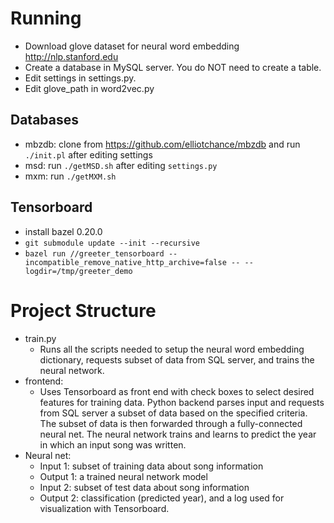 # Running
* Download glove dataset for neural word embedding http://nlp.stanford.edu
* Create a database in MySQL server. You do NOT need to create a table.
* Edit settings in settings.py.
* Edit glove_path in word2vec.py

## Databases
* mbzdb: clone from https://github.com/elliotchance/mbzdb and run `./init.pl` after editing settings
* msd: run `./getMSD.sh` after editing `settings.py`
* mxm: run `./getMXM.sh`

## Tensorboard
* install bazel 0.20.0
* `git submodule update --init --recursive`
* `bazel run //greeter_tensorboard --incompatible_remove_native_http_archive=false -- --logdir=/tmp/greeter_demo`

# Project Structure
* train.py
  * Runs all the scripts needed to setup the neural word embedding dictionary, requests subset of data from SQL server, and trains the neural network. 
* frontend:
  * Uses Tensorboard as front end with check boxes to select desired features for training data. Python backend parses input and requests from SQL server a subset of data based on the specified criteria. The subset of data is then forwarded through a fully-connected neural net. The neural network trains and learns to predict the year in which an input song was written.
* Neural net:
  * Input 1: subset of training data about song information
  * Output 1: a trained neural network model
  * Input 2: subset of test data about song information
  * Output 2: classification (predicted year), and a log used for visualization with Tensorboard.
